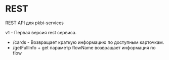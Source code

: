 # REST
REST API для pkbi-services


 v1 - Первая версия rest сервиса.
  - /cards - Возвращает краткую информацию по доступным карточкам.
  - /getFullInfo + get параметр flowName возвращает информация по flow